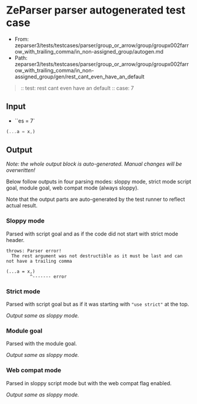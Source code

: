 # ZeParser parser autogenerated test case

- From: zeparser3/tests/testcases/parser/group_or_arrow/group/groupx002farrow_with_trailing_comma/in_non-assigned_group/autogen.md
- Path: zeparser3/tests/testcases/parser/group_or_arrow/group/groupx002farrow_with_trailing_comma/in_non-assigned_group/gen/rest_cant_even_have_an_default

> :: test: rest cant even have an default
> :: case: 7

## Input

- ``es = 7`

`````js
(...a = x,)
`````

## Output

_Note: the whole output block is auto-generated. Manual changes will be overwritten!_

Below follow outputs in four parsing modes: sloppy mode, strict mode script goal, module goal, web compat mode (always sloppy).

Note that the output parts are auto-generated by the test runner to reflect actual result.

### Sloppy mode

Parsed with script goal and as if the code did not start with strict mode header.

`````
throws: Parser error!
  The rest argument was not destructible as it must be last and can not have a trailing comma

(...a = x,)
         ^------- error
`````

### Strict mode

Parsed with script goal but as if it was starting with `"use strict"` at the top.

_Output same as sloppy mode._

### Module goal

Parsed with the module goal.

_Output same as sloppy mode._

### Web compat mode

Parsed in sloppy script mode but with the web compat flag enabled.

_Output same as sloppy mode._
